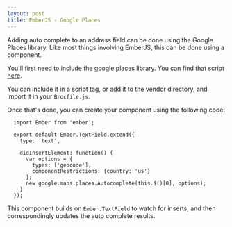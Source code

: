 ```yaml
---
layout: post
title: EmberJS - Google Places
---
```

Adding auto complete to an address field can be done using the Google Places
library. Like most things involving EmberJS, this can be done using a
component.

You'll first need to include the google places library. You can find that
script
[here](https://maps.googleapis.com/maps/api/js?v=3.exp&libraries=places).

You can include it in a script tag, or add it to the vendor directory, and
import it in your `Brocfile.js`.

Once that's done, you can create your component using the following code:

```
  import Ember from 'ember';

  export default Ember.TextField.extend({
    type: 'text',

    didInsertElement: function() {
      var options = {
        types: ['geocode'],
        componentRestrictions: {country: 'us'}
      };
      new google.maps.places.Autocomplete(this.$()[0], options);
    }
  });
```

This component builds on `Ember.TextField` to watch for inserts, and then
correspondingly updates the auto complete results.
